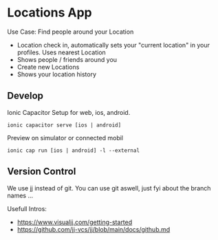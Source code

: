 # Locations App

Use Case: Find people around your Location

- Location check in, automatically sets your "current location" in your profiles. Uses nearest Location
- Shows people / friends around you
- Create new Locations
- Shows your location history

## Develop

Ionic Capacitor Setup for web, ios, android.

```
ionic capacitor serve [ios | android]
```

Preview on simulator or connected mobil
```
ionic cap run [ios | android] -l --external
```

## Version Control

We use [jj](https://github.com/jj-vcs/jj) instead of git.
You can use git aswell, just fyi about the branch names ...

Usefull Intros:
- https://www.visualjj.com/getting-started
- https://github.com/jj-vcs/jj/blob/main/docs/github.md
